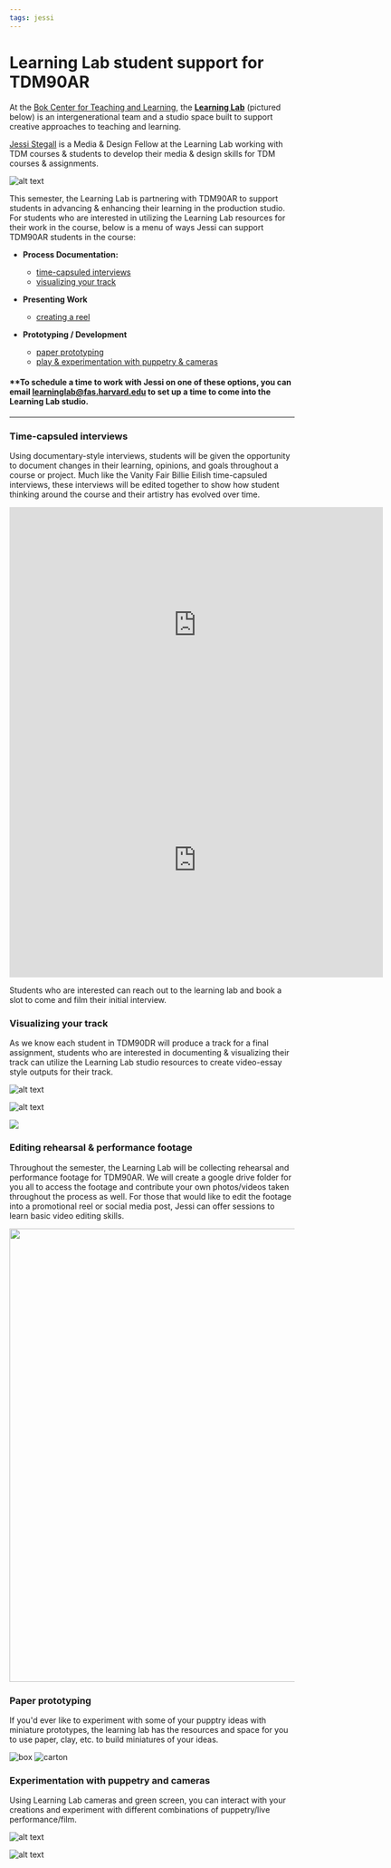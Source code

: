 ```yaml
---
tags: jessi
---
```


# Learning Lab student support for TDM90AR

At the [Bok Center for Teaching and Learning](https://bokcenter.harvard.edu/home), the **[Learning Lab](https://bokcenter.harvard.edu/learning-lab)** (pictured below) is  an intergenerational team and a studio space built to support creative approaches to teaching and learning.

[Jessi Stegall](https://bokcenter.harvard.edu/people/jessi-stegall) is a Media & Design Fellow at the Learning Lab working with TDM courses & students to develop their media & design skills for TDM courses & assignments. 

![alt text](https://files.slack.com/files-pri/T0HTW3H0V-F03USGPC8FK/38590371560_fab0668c74_c.jpg?pub_secret=2f2723185e)

This semester, the Learning Lab is partnering with TDM90AR to support students in advancing & enhancing their learning in the production studio. For students who are interested in utilizing the Learning Lab resources for their work in the course, below is a menu of ways Jessi can support TDM90AR students in the course:

* **Process Documentation:**
    * [time-capsuled interviews](#Time-capsuled-interviews)
    * [visualizing your track](#Visualizing-your-track)

* **Presenting Work**
    * [creating a reel](#Editing-footage-for-promo/portfolios)

* **Prototyping / Development**
    * [paper prototyping](#Paper-prototyping)
    * [play & experimentation with puppetry & cameras](#Experimentation-with-puppetry-and-cameras)



#### **To schedule a time to work with Jessi on one of these options, you can email learninglab@fas.harvard.edu to set up a time to come into the Learning Lab studio.  
---

### Time-capsuled interviews

Using documentary-style interviews, students will be given the opportunity to document changes in their learning, opinions, and goals throughout a course or project. Much like the Vanity Fair Billie Eilish time-capsuled interviews, these interviews will be edited together to show how student thinking around the course and their artistry has evolved over time. 

<center><iframe width="660" height="415" src="https://www.youtube.com/embed/YltHGKX80Y8" title="YouTube video player" frameborder="0" allow="accelerometer; autoplay; clipboard-write; encrypted-media; gyroscope; picture-in-picture" allowfullscreen></iframe>

<iframe width="660" height="415" src="https://player.vimeo.com/video/738455606?h=b812b0f04c&amp;badge=0&amp;autopause=0&amp;player_id=0&amp;app_id=58479" title="YouTube video player" frameborder="0" allow="accelerometer; autoplay; clipboard-write; encrypted-media; gyroscope; picture-in-picture" allowfullscreen></iframe></center>


Students who are interested can reach out to the learning lab and book a slot to come and film their initial interview. 


### Visualizing your track

As we know each student in TDM90DR will produce a track for a final assignment, students who are interested in documenting & visualizing their track can utilize the Learning Lab studio resources to create video-essay style outputs for their track.

![alt text](https://files.slack.com/files-pri/T0HTW3H0V-F043A6B3DJB/pow_car_crash.gif?pub_secret=392369b021)

![alt text](https://files.slack.com/files-pri/T0HTW3H0V-F043MQ1UQQM/gif10_360.gif?pub_secret=b8b351ef19)

 <left>
<img src="https://files.slack.com/files-pri/T0HTW3H0V-F02G36T2XC2/casting-show.gif?pub_secret=313653f2f6" />  
 
### Editing rehearsal & performance footage 
    
Throughout the semester, the Learning Lab will be collecting rehearsal and performance footage for TDM90AR. We will create a google drive folder for you all to access the footage and contribute your own photos/videos taken throughout the process as well. For those that would like to edit the footage into a promotional reel or social media post, Jessi can offer sessions to learn basic video editing skills. 

    
<center style="margin-bottom: 5px">
    <img src="https://files.slack.com/files-pri/T0HTW3H0V-F03BHF0JQG5/ezgif.com-gif-maker__31_.gif?pub_secret=bac1aa1e45" style="width: 800px" />
</center>    

### Paper prototyping
    
If you'd ever like to experiment with some of your pupptry ideas  with miniature prototypes, the learning lab has the resources and space for you to use paper, clay, etc. to build miniatures of your ideas.    

![box](https://i.imgur.com/wiAtEPL.png)
![carton](https://i.imgur.com/VG9EFHI.png)

### Experimentation with puppetry and cameras
    
Using Learning Lab cameras and green screen, you can interact with your creations and experiment with different combinations of puppetry/live performance/film. 
    
![alt text](https://files.slack.com/files-pri/T0HTW3H0V-F043QP55S3U/gif17_360.gif?pub_secret=b948612b0d)
    
![alt text](https://files.slack.com/files-pri/T0HTW3H0V-F0443C2FM9P/gif09_360.gif?pub_secret=6fa8642665)
 
    